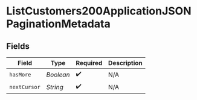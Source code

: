 # ListCustomers200ApplicationJSONPaginationMetadata


## Fields

| Field              | Type               | Required           | Description        |
| ------------------ | ------------------ | ------------------ | ------------------ |
| `hasMore`          | *Boolean*          | :heavy_check_mark: | N/A                |
| `nextCursor`       | *String*           | :heavy_check_mark: | N/A                |